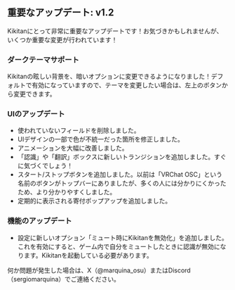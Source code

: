 ## 重要なアップデート: v1.2
Kikitanにとって非常に重要なアップデートです！お気づきかもしれませんが、いくつか重要な変更が行われています！

### ダークテーマサポート
Kikitanの眩しい背景を、暗いオプションに変更できるようになりました！デフォルトで有効になっていますので、テーマを変更したい場合は、左上のボタンから変更できます。

### UIのアップデート
- 使われていないフィールドを削除しました。
- UIデザインの一部で色が不統一だった箇所を修正しました。
- アニメーションを大幅に改善しました。
- 「認識」や「翻訳」ボックスに新しいトランジションを追加しました。すぐに気づくでしょう！
- スタート/ストップボタンを追加しました。以前は「VRChat OSC」という名前のボタンがトップバーにありましたが、多くの人には分かりにくかったため、より分かりやすくしました。
- 定期的に表示される寄付ポップアップを追加しました。

### 機能のアップデート
- 設定に新しいオプション「ミュート時にKikitanを無効化」を追加しました。これを有効にすると、ゲーム内で自分をミュートしたときに認識が無効になります。Kikitanを起動している必要があります。

何か問題が発生した場合は、X（@marquina_osu）またはDiscord（sergiomarquina）でご連絡ください。
